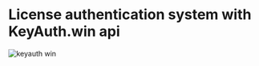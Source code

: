 # License authentication system with KeyAuth.win api
![keyauth win](https://user-images.githubusercontent.com/120246386/236444210-9b804770-5bfe-481b-bdbb-d710c82c6d3f.png)
